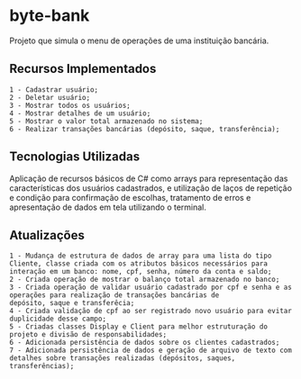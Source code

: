 # byte-bank
Projeto que simula o menu de operações de uma instituição bancária.

## Recursos Implementados
    1 - Cadastrar usuário;
    2 - Deletar usuário;
    3 - Mostrar todos os usuários;
    4 - Mostrar detalhes de um usuário;
    5 - Mostrar o valor total armazenado no sistema;
    6 - Realizar transações bancárias (depósito, saque, transferência);

## Tecnologias Utilizadas
Aplicação de recursos básicos de C# como arrays para representação das características dos usuários cadastrados,
e utilização de laços de repetição e condição para confirmação de escolhas, tratamento de erros e apresentação de dados em tela utilizando o terminal.

## Atualizações
    1 - Mudança de estrutura de dados de array para uma lista do tipo Cliente, classe criada com os atributos básicos necessários para 
    interação em um banco: nome, cpf, senha, número da conta e saldo; 
    2 - Criada operação de mostrar o balanço total armazenado no banco;
    3 - Criada operação de validar usuário cadastrado por cpf e senha e as operações para realização de transações bancárias de 
    depósito, saque e transferêcia;
    4 - Criada validação de cpf ao ser registrado novo usuário para evitar duplicidade desse campo;
    5 - Criadas classes Display e Client para melhor estruturação do projeto e divisão de responsabilidades;
    6 - Adicionada persistência de dados sobre os clientes cadastrados;
    7 - Adicionada persistência de dados e geração de arquivo de texto com detalhes sobre transações realizadas (depósitos, saques, transferências); 
